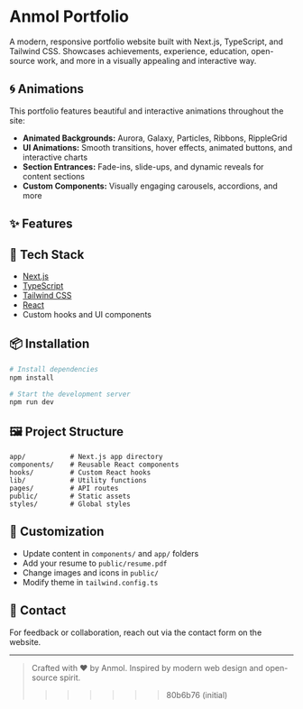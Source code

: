 
# Anmol Portfolio

A modern, responsive portfolio website built with Next.js, TypeScript, and Tailwind CSS. Showcases achievements, experience, education, open-source work, and more in a visually appealing and interactive way.

## 🌀 Animations
This portfolio features beautiful and interactive animations throughout the site:
- **Animated Backgrounds:** Aurora, Galaxy, Particles, Ribbons, RippleGrid
- **UI Animations:** Smooth transitions, hover effects, animated buttons, and interactive charts
- **Section Entrances:** Fade-ins, slide-ups, and dynamic reveals for content sections
- **Custom Components:** Visually engaging carousels, accordions, and more

## ✨ Features

## 🚀 Tech Stack
- [Next.js](https://nextjs.org/)
- [TypeScript](https://www.typescriptlang.org/)
- [Tailwind CSS](https://tailwindcss.com/)
- [React](https://react.dev/)
- Custom hooks and UI components

## 📦 Installation

```bash
# Install dependencies
npm install

# Start the development server
npm run dev
```

## 🖼️ Project Structure
```
app/           # Next.js app directory
components/    # Reusable React components
hooks/         # Custom React hooks
lib/           # Utility functions
pages/         # API routes
public/        # Static assets
styles/        # Global styles
```

## 📝 Customization
- Update content in `components/` and `app/` folders
- Add your resume to `public/resume.pdf`
- Change images and icons in `public/`
- Modify theme in `tailwind.config.ts`

## 📧 Contact
For feedback or collaboration, reach out via the contact form on the website.

---

> Crafted with ❤️ by Anmol. Inspired by modern web design and open-source spirit.
>>>>>>> 80b6b76 (initial)
